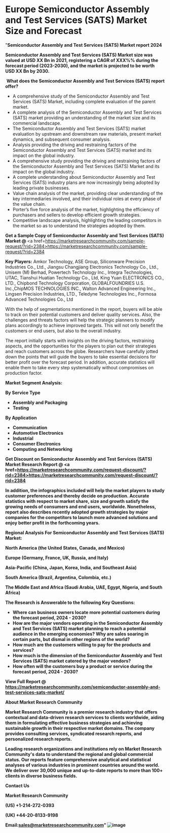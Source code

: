  # Europe Semiconductor Assembly and Test Services (SATS) Market Size and Forecast
"<strong>Semiconductor Assembly and Test Services (SATS) Market report 2024</strong>

<strong>Semiconductor Assembly and Test Services (SATS) Market size was valued at USD XX Bn in 2021, registering a CAGR of XXX%% during the forecast period (2023-2030), and the market is projected to be worth USD XX Bn by 2030.</strong>

 <strong><b>What does the Semiconductor Assembly and Test Services (SATS) report offer?</b></strong>
<ul>
  <li>A comprehensive study of the Semiconductor Assembly and Test Services (SATS) Market, including complete evaluation of the parent market.</li>
  <li>A complete analysis of the Semiconductor Assembly and Test Services (SATS) market providing an understanding of the market size and its commercial landscape.</li>
  <li>The Semiconductor Assembly and Test Services (SATS) market evaluation by upstream and downstream raw materials, present market dynamics, and subsequent consumer analysis.</li>
  <li>Analysis providing the driving and restraining factors of the Semiconductor Assembly and Test Services (SATS) market and its impact on the global industry.</li>
  <li>A comprehensive study providing the driving and restraining factors of the Semiconductor Assembly and Test Services (SATS) Market and its impact on the global industry.</li>
  <li>A complete understanding about Semiconductor Assembly and Test Services (SATS) industry plans are now increasingly being adopted by leading private businesses.</li>
  <li>Value chain analysis of the market, providing clear understanding of the key intermediaries involved, and their individual roles at every phase of the value chain.</li>
  <li>Porter’s five force analysis of the market, highlighting the efficiency of purchasers and sellers to develop efficient growth strategies.</li>
  <li>Competitive landscape analysis, highlighting the leading competitors in the market so as to understand the strategies adopted by them.</li>
</ul>

<strong>Get a Sample Copy of Semiconductor Assembly and Test Services (SATS) Market @ </strong><a href=https://marketresearchcommunity.com/sample-request/?rid=2384><u>https://marketresearchcommunity.com/sample-request/?rid=2384</u></a>

<strong>Key Players:</strong> 
Amkor Technology, ASE Group, Siliconware Precision Industries Co., Ltd., Jiangsu Changjiang Electronics Technology Co., Ltd., Unisem (M) Berhad, Powertech Technology Inc., Integra Technologies, UTAC, Tianshui Huatian Technology Co., Ltd, King Yuan ELECTRONICS CO., LTD., Chipbond Technology Corporation, GLOBALFOUNDRIES U.S. Inc.,ChipMOS TECHNOLOGIES INC., Walton Advanced Engineering Inc., Lingsen Precision Industries, LTD., Teledyne Technologies Inc., Formosa Advanced Technologies Co., Ltd

With the help of segmentations mentioned in the report, buyers will be able to track on their potential customers and deliver quality services. Also, the challenges and threats factors will help the strategic planners to modify plans accordingly to achieve improved targets. This will not only benefit the customers or end users, but also to the overall industry.

The report initially starts with insights on the driving factors, restraining aspects, and the opportunities for the players to plan out their strategies and reach customers across the globe. Researchers have carefully jotted down the points that will guide the buyers to take essential decisions for better profit over the forecast period. In addition, accurate statistics will enable them to take every step systematically without compromises on production factor.

<strong>Market Segment Analysis:</strong>


<strong><strong>By Service Type</strong></h4>
<ul>
 	<li>Assembly and Packaging</li>
 	<li>Testing</li>
</ul>
<strong><strong>By Application</strong></h4>
<ul>
 	<li>Communication</li>
 	<li>Automotive Electronics</li>
 	<li>Industrial</li>
 	<li>Consumer Electronics</li>
 	<li>Computing and Networking</li>
</ul>

<strong>Get Discount on Semiconductor Assembly and Test Services (SATS) Market Research Report @ </b></strong><a href=https://marketresearchcommunity.com/request-discount/?rid=2384><u>https://marketresearchcommunity.com/request-discount/?rid=2384</u></a>

In addition, the infographics included will help the market players to study customer preferences and thereby decide on production. Accurate statistics with respect to market share, size and growth satisfy the growing needs of consumers and end users, worldwide. Nonetheless, report also describes recently adopted growth strategies by major companies for the competitors to launch more advanced solutions and enjoy better profit in the forthcoming years.

<strong>Regional Analysis For Semiconductor Assembly and Test Services (SATS) Market:</strong>

<strong>North America</strong> (the United States, Canada, and Mexico)

<strong>Europe</strong> (Germany, France, UK, Russia, and Italy)

<strong>Asia-Pacific</strong> (China, Japan, Korea, India, and Southeast Asia)

<strong>South America</strong> (Brazil, Argentina, Colombia, etc.)

<strong>The Middle East and Africa</strong> (Saudi Arabia, UAE, Egypt, Nigeria, and South Africa)

<strong>The Research is Answerable to the following Key Questions:</strong>
<ul>
 	<li>Where can business owners locate more potential customers during the forecast period, 2024 - 2030?</li>
 	<li>How are the major vendors operating in the Semiconductor Assembly and Test Services (SATS) market planning to reach a potential audience in the emerging economies? Why are sales soaring in certain parts, but dismal in other regions of the world?</li>
 	<li>How much are the customers willing to pay for the products and services?</li>
 	<li>How much is the dimension of the Semiconductor Assembly and Test Services (SATS) market catered by the major vendors?</li>
 	<li>How often will the customers buy a product or service during the forecast period, 2024 - 2030?</li>
</ul>

<strong>View Full Report @</strong> <a href=https://marketresearchcommunity.com/semiconductor-assembly-and-test-services-sats-market/>https://marketresearchcommunity.com/semiconductor-assembly-and-test-services-sats-market/</a>

<strong>About Market Research Community</strong>

Market Research Community is a premier research industry that offers contextual and data-driven research services to clients worldwide, aiding them in formulating effective business strategies and achieving sustainable growth in their respective market domains. The company provides consulting services, syndicated research reports, and personalized research reports.

Leading research organizations and institutions rely on Market Research Community's data to understand the regional and global commercial status. Our reports feature comprehensive analytical and statistical analyses of various industries in prominent countries around the world. We deliver over 30,000 unique and up-to-date reports to more than 100+ clients in diverse business fields.

<strong>Contact Us</strong>

<strong>Market Research Community</strong>

(US) +1-214-272-0393

(UK) +44-20-8133-9198

<strong>Email:</strong>sales@marketresearchcommunity.com"
![image](https://github.com/radhad123/marketresearchreports/assets/158307692/47428b66-5120-44c9-9d47-210d78e1e78b)
